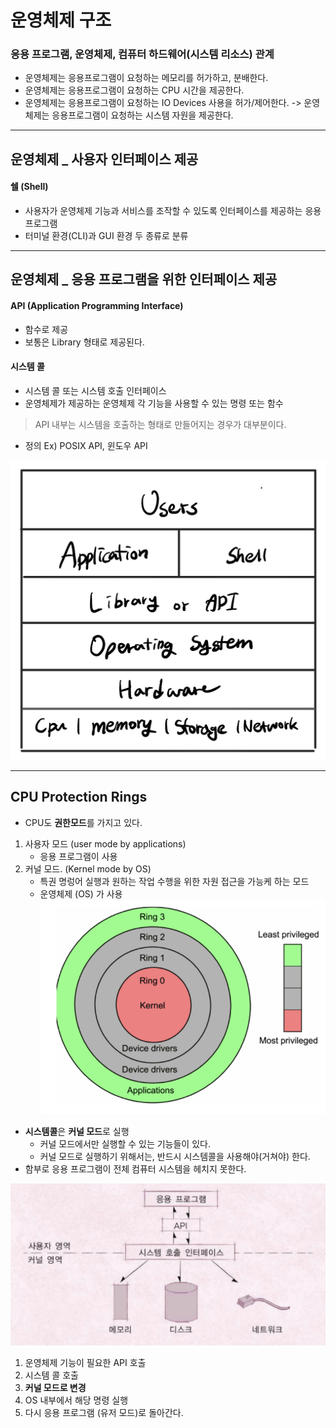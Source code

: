 # 운영체제 구조

### 응용 프로그램, 운영체제, 컴퓨터 하드웨어(시스템 리소스) 관계
* 운영체제는 응용프로그램이 요청하는 메모리를 허가하고, 분배한다.
* 운영체제는 응용프로그램이 요청하는 CPU 시간을 제공한다.
* 운영체제는 응용프로그램이 요청하는 IO Devices 사용을 허가/제어한다.
-> 운영체제는 응용프로그램이 요청하는 시스템 자원을 제공한다.

- - - -

## 운영체제 _ 사용자 인터페이스 제공
#### 쉘 (Shell)
* 사용자가 운영체제 기능과 서비스를 조작할 수 있도록 인터페이스를 제공하는 응용 프로그램
* 터미널 환경(CLI)과 GUI 환경 두 종류로 분류

- - - -

## 운영체제 _ 응용 프로그램을 위한 인터페이스 제공
#### API (Application Programming Interface)
* 함수로 제공
* 보통은 Library 형태로 제공된다.

#### 시스템 콜
* 시스템 콜 또는 시스템 호출 인터페이스
* 운영체제가 제공하는 운영체제 각 기능을 사용할 수 있는 명령 또는 함수
> API 내부는 시스템을 호출하는 형태로 만들어지는 경우가 대부분이다.  
* 정의 Ex) POSIX API, 윈도우 API

![](images/03_01.jpg)

- - - -

## CPU Protection Rings
* CPU도 **권한모드**를 가지고 있다.
1. 사용자 모드 (user mode by applications)
	* 응용 프로그램이 사용
2. 커널 모드. (Kernel mode by OS) 
	* 특권 명렁어 실행과 원하는 작업 수행을 위한 자원 접근을 가능케 하는 모드 
	* 운영체제 (OS) 가 사용
![](images/03_02.png)

* **시스템콜**은 **커널 모드**로 실행
	* 커널 모드에서만 실행할 수 있는 기능들이 있다.
	* 커널 모드로 실행하기 위해서는, 반드시 시스템콜을 사용해야(거쳐야) 한다.
* 함부로 응용 프로그램이 전체 컴퓨터 시스템을 헤치지 못한다.

![](images/03_03.png)

1. 운영체제 기능이 필요한 API 호출
2. 시스템 콜 호출
3. **커널 모드로 변경**
4. OS 내부에서 해당 명령 실행
5. 다시 응용 프로그램 (유저 모드)로 돌아간다.
